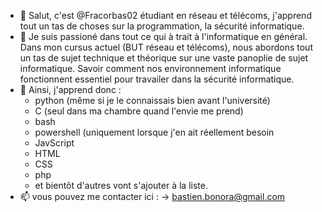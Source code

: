 - 👋 Salut, c'est @Fracorbas02
étudiant en réseau et télécoms, j'apprend tout un tas de choses sur la programmation, la sécurité informatique. 
- 👀 Je suis passioné dans tout ce qui à trait à l'informatique en général.
Dans mon cursus actuel (BUT réseau et télécoms), nous abordons tout un tas de sujet technique et théorique sur une vaste panoplie de sujet informatique. Savoir comment nos environnement informatique fonctionnent essentiel pour travailer dans la sécurité informatique.
- 🌱 Ainsi, j'apprend donc :
  - python (même si je le connaissais bien avant l'université)
  - C (seul dans ma chambre quand l'envie me prend)
  - bash
  - powershell (uniquement lorsque j'en ait réellement besoin
  - JavScript
  - HTML
  - CSS
  - php
  - et bientôt d'autres vont s'ajouter à la liste.
- 📫 vous pouvez me contacter ici :
  -> bastien.bonora@gmail.com

<!---
Fracorbas02/Fracorbas02 is a ✨ special ✨ repository because its `README.md` (this file) appears on your GitHub profile.
You can click the Preview link to take a look at your changes.
--->
